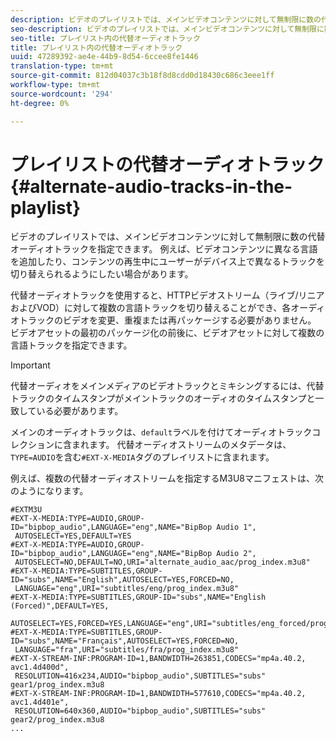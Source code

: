 ```yaml
---
description: ビデオのプレイリストでは、メインビデオコンテンツに対して無制限に数の代替オーディオトラックを指定できます。 例えば、ビデオコンテンツに異なる言語を追加したり、コンテンツの再生中にユーザーがデバイス上で異なるトラックを切り替えられるようにしたい場合があります。
seo-description: ビデオのプレイリストでは、メインビデオコンテンツに対して無制限に数の代替オーディオトラックを指定できます。 例えば、ビデオコンテンツに異なる言語を追加したり、コンテンツの再生中にユーザーがデバイス上で異なるトラックを切り替えられるようにしたい場合があります。
seo-title: プレイリスト内の代替オーディオトラック
title: プレイリスト内の代替オーディオトラック
uuid: 47289392-ae4e-44b9-8d54-6ccee8fe1446
translation-type: tm+mt
source-git-commit: 812d04037c3b18f8d8cdd0d18430c686c3eee1ff
workflow-type: tm+mt
source-wordcount: '294'
ht-degree: 0%

---
```



# プレイリストの代替オーディオトラック{#alternate-audio-tracks-in-the-playlist}

ビデオのプレイリストでは、メインビデオコンテンツに対して無制限に数の代替オーディオトラックを指定できます。 例えば、ビデオコンテンツに異なる言語を追加したり、コンテンツの再生中にユーザーがデバイス上で異なるトラックを切り替えられるようにしたい場合があります。

代替オーディオトラックを使用すると、HTTPビデオストリーム（ライブ/リニアおよびVOD）に対して複数の言語トラックを切り替えることができ、各オーディオトラックのビデオを変更、重複または再パッケージする必要がありません。 ビデオアセットの最初のパッケージ化の前後に、ビデオアセットに対して複数の言語トラックを指定できます。

>[!IMPORTANT]
>
>代替オーディオをメインメディアのビデオトラックとミキシングするには、代替トラックのタイムスタンプがメイントラックのオーディオのタイムスタンプと一致している必要があります。

メインのオーディオトラックは、`default`ラベルを付けてオーディオトラックコレクションに含まれます。 代替オーディオストリームのメタデータは、`TYPE=AUDIO`を含む`#EXT-X-MEDIA`タグのプレイリストに含まれます。

例えば、複数の代替オーディオストリームを指定するM3U8マニフェストは、次のようになります。

```
#EXTM3U
#EXT-X-MEDIA:TYPE=AUDIO,GROUP-ID="bipbop_audio",LANGUAGE="eng",NAME="BipBop Audio 1",
 AUTOSELECT=YES,DEFAULT=YES
#EXT-X-MEDIA:TYPE=AUDIO,GROUP-ID="bipbop_audio",LANGUAGE="eng",NAME="BipBop Audio 2",
 AUTOSELECT=NO,DEFAULT=NO,URI="alternate_audio_aac/prog_index.m3u8"
#EXT-X-MEDIA:TYPE=SUBTITLES,GROUP-ID="subs",NAME="English",AUTOSELECT=YES,FORCED=NO,
 LANGUAGE="eng",URI="subtitles/eng/prog_index.m3u8"
#EXT-X-MEDIA:TYPE=SUBTITLES,GROUP-ID="subs",NAME="English (Forced)",DEFAULT=YES,
 AUTOSELECT=YES,FORCED=YES,LANGUAGE="eng",URI="subtitles/eng_forced/prog_index.m3u8"
#EXT-X-MEDIA:TYPE=SUBTITLES,GROUP-ID="subs",NAME="Français",AUTOSELECT=YES,FORCED=NO,
 LANGUAGE="fra",URI="subtitles/fra/prog_index.m3u8"
#EXT-X-STREAM-INF:PROGRAM-ID=1,BANDWIDTH=263851,CODECS="mp4a.40.2, avc1.4d400d",
 RESOLUTION=416x234,AUDIO="bipbop_audio",SUBTITLES="subs" 
gear1/prog_index.m3u8
#EXT-X-STREAM-INF:PROGRAM-ID=1,BANDWIDTH=577610,CODECS="mp4a.40.2, avc1.4d401e",
 RESOLUTION=640x360,AUDIO="bipbop_audio",SUBTITLES="subs"
gear2/prog_index.m3u8
...
```

